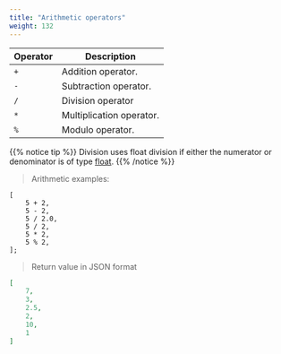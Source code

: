 ```yaml
---
title: "Arithmetic operators"
weight: 132
---
```


Operator | Description
-------- | -----------
`+` | Addition operator.
`-` | Subtraction operator.
`/` | Division operator
`*` | Multiplication operator.
`%` | Modulo operator.

{{% notice tip %}}
Division uses float division if either the numerator or denominator is of type [float](../../data-types/float).
{{% /notice %}}

> Arithmetic examples:

```thingsdb,json_response
[
    5 + 2,
    5 - 2,
    5 / 2.0,
    5 / 2,
    5 * 2,
    5 % 2,
];
```

> Return value in JSON format

```json
[
    7,
    3,
    2.5,
    2,
    10,
    1
]
```
